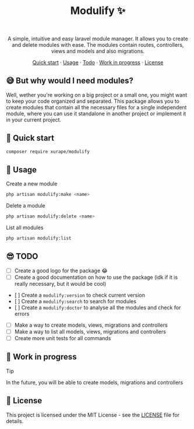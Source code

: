 <div align="center">

# Modulify ✨
<br/>

A simple, intuitive and easy laravel module manager. It allows you to create and delete modules with ease. The modules contain routes, controllers, views and models and also migrations.

[Quick start](#-quick-start) · [Usage](#-usage) · [Todo](#-todo) · [Work in progress](#-work-in-progress) · [License](#-license)
</div>

## 😅 But why would I need modules?

Well, wether you're working on a big project or a small one, you might want to keep your code organized and separated. This package allows you to create modules that contain all the necessary files for a single independent module, where you can use it standalone in another project or implement it in your current project.

## 🫡 Quick start
```bash
composer require xurape/modulify
```

## 🤔 Usage
Create a new module
```bash
php artisan modulify:make <name>
```

Delete a module
```bash
php artisan modulify:delete <name>
```

List all modules
```bash
php artisan modulify:list
```

## 😎 TODO
- [ ] Create a good logo for the package 😂
- [ ] Create a good documentation on how to use the package (idk if it is really necessary, but it would be cool)
- [ ] Create a `modulify:version` to check current version
- [ ] Create a `modulify:search` to search for modules
- [ ] Create a `modulify:doctor` to analyse all the modules and check for errors
- [ ] Make a way to create models, views, migrations and controllers
- [ ] Make a way to list all models, views, migrations and controllers
- [ ] Create more unit tests for all commands

## 💪 Work in progress
> [!TIP]
> In the future, you will be able to create models, migrations and controllers

## 📝 License
This project is licensed under the MIT License - see the [LICENSE](LICENSE) file for details.
